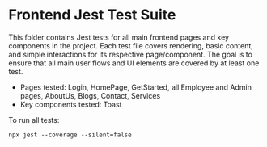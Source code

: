 # Frontend Jest Test Suite

This folder contains Jest tests for all main frontend pages and key components in the project. Each test file covers rendering, basic content, and simple interactions for its respective page/component. The goal is to ensure that all main user flows and UI elements are covered by at least one test.

- Pages tested: Login, HomePage, GetStarted, all Employee and Admin pages, AboutUs, Blogs, Contact, Services
- Key components tested: Toast

To run all tests:

```
npx jest --coverage --silent=false
``` 